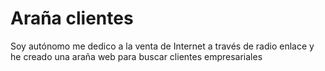 # Araña clientes
Soy autónomo me dedico a la venta de Internet a través de radio enlace y he creado una araña web para buscar clientes empresariales 
